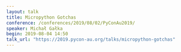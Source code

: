 ```yaml
---
layout: talk
title: Micropython Gotchas
conference: /conferences/2019/08/02/PyConAu2019/
speaker: Michał Gałka
begin: 2019-08-04 14:50
talk_url: "https://2019.pycon-au.org/talks/micropython-gotchas"
---
```

